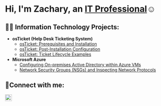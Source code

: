 <h1>Hi, I'm Zachary, an <a href="https://https://www.linkedin.com/in/zachary-smith-284a0133a/">IT Professional</a>☺</h1>

<h2>👨‍💻 Information Technology Projects:</h2>

- <b>osTicket (Help Desk Ticketing System)</b>
  - [osTicket: Prerequisites and Installation](https://github.com/Zachary-Smith99/osticket-prereqs)
  - [osTicket: Post-Installation Configuration](https://github.com/Zachary-Smith99/post-install-config)
  - [osTicket: Ticket Lifecycle Examples](https://github.com/Zachary-Smith99/ticket-lifecycle)
- <b>Microsoft Azure</b>
  - [Configuring On-premises Active Directory within Azure VMs](https://github.com/Zachary-Smith99/configure-ad)
  - [Network Security Groups (NSGs) and Inspecting Network Protocols](https://github.com/Zachary-Smith99/azure-network-protocols)

<h2>🤳Connect with me:</h2>

[<img align="left" alt="Josh | LinkedIn" width="22px" src="https://cdn.jsdelivr.net/npm/simple-icons@v3/icons/linkedin.svg" />][linkedin]

[linkedin]: https://https://www.linkedin.com/in/zachary-smith-284a0133a/
